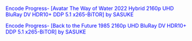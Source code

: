Encode Progress- [Avatar The Way of Water 2022 Hybrid 2160p UHD BluRay DV HDR10+ DDP 5.1 x265-BiTOR] by SASUKE


Encode Progress- [Back to the Future 1985 2160p UHD BluRay DV HDR10+ DDP 5.1 x265-BiTOR] by SASUKE

<body text="blue">
  


